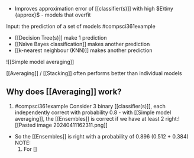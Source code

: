 - Improves approximation error of [[classifier(s)]] with high $E\tiny {approx}$ - models that overfit

Input: the prediction of a set of models
#compsci361example 
- [[Decision Tree(s)]] make 1 prediction
- [[Naïve Bayes classification]] makes another prediction
- [[k-nearest neighbour (KNN)]] makes another prediction

![[Simple model averaging]]

[[Averaging]] / [[Stacking]] often performs better than individual models

## Why does [[Averaging]] work?
1. #compsci361example Consider 3 binary [[classifier(s)]], each independently correct with probability 0.8 - with [[Simple model averaging]], the [[Ensembles]] is correct if we have at least 2 right:![[Pasted image 20240411162311.png]]
- So the [[Ensembles]] is right with a probability of 0.896 (0.512 + 0.384)
	NOTE:
	1. For []
